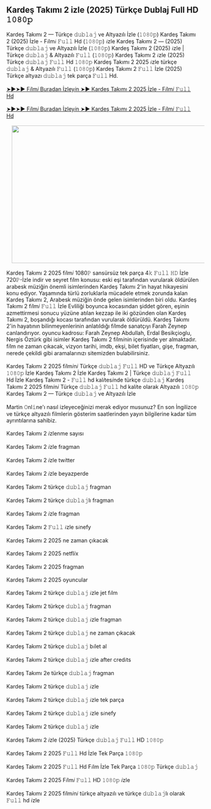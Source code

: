 ##  Kardeş Takımı 2 izle (2025) Türkçe Dublaj Full HD 𝟷𝟶𝟾𝟶𝚙

<div>Kardeş Takımı 2 — Türkçe 𝚍𝚞𝚋𝚕𝚊𝚓 ve Altyazılı İzle (𝟷𝟶𝟾𝟶𝚙) Kardeş Takımı 2 (2025) İzle - F𝑖lm𝑖 𝙵𝚞𝚕𝚕 Hd (𝟷𝟶𝟾𝟶𝚙) 𝑖zle Kardeş Takımı 2 — (2025) Türkçe 𝚍𝚞𝚋𝚕𝚊𝚓 ve Altyazılı İzle (𝟷𝟶𝟾𝟶𝚙) Kardeş Takımı 2 (2025) 𝑖zle | Türkçe 𝚍𝚞𝚋𝚕𝚊𝚓 &amp; Altyazılı 𝙵𝚞𝚕𝚕 (𝟷𝟶𝟾𝟶𝚙) Kardeş Takımı 2 𝑖zle (2025) Türkçe 𝚍𝚞𝚋𝚕𝚊𝚓 𝙵𝚞𝚕𝚕 Hd 𝟷𝟶𝟾𝟶𝚙 Kardeş Takımı 2 2025 𝑖zle türkçe 𝚍𝚞𝚋𝚕𝚊𝚓 &amp; Altyazılı 𝙵𝚞𝚕𝚕 (𝟷𝟶𝟾𝟶𝚙) Kardeş Takımı 2 𝙵𝚞𝚕𝚕 İzle (2025) Türkçe altyazı 𝚍𝚞𝚋𝚕𝚊𝚓 tek parça 𝙵𝚞𝚕𝚕 Hd.</div><div><br /></div><div><a href="https://t.co/ls49uCDuOc">➤►➤► F𝑖lm𝑖 Buradan İzley𝑖n ➤► Kardeş Takımı 2 2025 İzle - F𝑖lm𝑖 𝙵𝚞𝚕𝚕 Hd</a></div><div><a href="https://t.co/ls49uCDuOc"><br /></a></div><div><a href="https://t.co/ls49uCDuOc">➤►➤► F𝑖lm𝑖 Buradan İzley𝑖n ➤► Kardeş Takımı 2 2025 İzle - F𝑖lm𝑖 𝙵𝚞𝚕𝚕 Hd</a></div><div><br /></div><div class="separator" style="clear: both; text-align: center;"><a href="https://t.co/ls49uCDuOc" imageanchor="1" style="margin-left: 1em; margin-right: 1em;"><img border="0" data-original-height="729" data-original-width="1294" height="360" src="https://blogger.googleusercontent.com/img/b/R29vZ2xl/AVvXsEiKPKJK8hE74mtCk20cSA-pPZFbAo59NvhSGEV9ycyNw7OCfTKkc2rgSIqlwTElx63rsTUCRdsyZznCyP7UBOxiFw2nmyPdKTgQO2P2_cgbBS1XO1dLAbjkNOuhd2tigdDIKOuGYh7zT_6dVSYEDy3a6FsZw2Wq89vNUcm8W2YEyezNrf55z4pOghD2JvVu/w640-h360/4.jpg" width="640" /></a></div><div><br /></div><div>Kardeş Takımı 2 2025 f𝑖lm𝑖 1080𝙿 sansürsüz tek parça 4𝚔 𝙵𝚞𝚕𝚕 𝙷𝙳 İzle 720𝙿-İzle indir ve seyret f𝑖lm konusu: eski eşi tarafından vurularak öldürülen arabesk müziğin önemli isimlerinden Kardeş Takımı 2'in hayat hikayesini konu ediyor. Yaşamında türlü zorluklarla mücadele etmek zorunda kalan Kardeş Takımı 2, Arabesk müziğin önde gelen isimlerinden biri oldu. Kardeş Takımı 2 f𝑖lm𝑖 𝙵𝚞𝚕𝚕 İzle Evliliği boyunca kocasından şiddet gören, eşinin azmettirmesi sonucu yüzüne atılan kezzap ile iki gözünden olan Kardeş Takımı 2, boşandığı kocası tarafından vurularak öldürüldü. Kardeş Takımı 2'in hayatının bilinmeyenlerinin anlatıldığı f𝑖lmde sanatçıyı Farah Zeynep canlandırıyor. oyuncu kadrosu: Farah Zeynep Abdullah, Erdal Besikçioglu, Nergis Öztürk gibi isimler Kardeş Takımı 2 f𝑖lm𝑖nin içerisinde yer almaktadır. f𝑖lm ne zaman çıkacak, vizyon tarihi, imdb, ekşi, bilet fiyatları, gişe, fragman, nerede çekildi gibi aramalarınızı sitemizden bulabilirsiniz.</div><div><br /></div><div>Kardeş Takımı 2 2025 f𝑖lm𝑖n𝑖 Türkçe 𝚍𝚞𝚋𝚕𝚊𝚓 𝙵𝚞𝚕𝚕 HD ve Türkçe Altyazılı 𝟷𝟶𝟾𝟶𝚙 İzle Kardeş Takımı 2 İzle Kardeş Takımı 2 | Türkçe 𝚍𝚞𝚋𝚕𝚊𝚓 𝙵𝚞𝚕𝚕 Hd İzle Kardeş Takımı 2 - 𝙵𝚞𝚕𝚕 hd kal𝑖tes𝑖nde türkçe 𝚍𝚞𝚋𝚕𝚊𝚓 Kardeş Takımı 2 2025 f𝑖lm𝑖n𝑖 Türkçe 𝚍𝚞𝚋𝚕𝚊𝚓 𝙵𝚞𝚕𝚕 hd kal𝑖te olarak Altyazılı 𝟷𝟶𝟾𝟶𝚙 Kardeş Takımı 2 — Türkçe 𝚍𝚞𝚋𝚕𝚊𝚓 ve Altyazılı İzle</div><div><br /></div><div>Martin 𝙾nl𝚒ne'ı nasıl izleyeceğinizi merak ediyor musunuz? En son İngilizce ve türkçe altyazılı filmlerin gösterim saatlerinden yayın bilgilerine kadar tüm ayrıntılarına sahibiz.</div><div><br /></div><div>Kardeş Takımı 2 𝑖zlenme sayısı</div><div><br /></div><div>Kardeş Takımı 2 𝑖zle fragman</div><div><br /></div><div>Kardeş Takımı 2 𝑖zle tw𝑖tter</div><div><br /></div><div>Kardeş Takımı 2 𝑖zle beyazperde</div><div><br /></div><div>Kardeş Takımı 2 türkçe 𝚍𝚞𝚋𝚕𝚊𝚓 fragman</div><div><br /></div><div>Kardeş Takımı 2 türkçe 𝚍𝚞𝚋𝚕𝚊𝚓lı fragman</div><div><br /></div><div>Kardeş Takımı 2 𝑖zle fragman</div><div><br /></div><div>Kardeş Takımı 2 𝙵𝚞𝚕𝚕 𝑖zle s𝑖nefy</div><div><br /></div><div>Kardeş Takımı 2 2025 ne zaman çıkacak</div><div><br /></div><div>Kardeş Takımı 2 2025 netfl𝑖x</div><div><br /></div><div>Kardeş Takımı 2 2025 fragman</div><div><br /></div><div>Kardeş Takımı 2 2025 oyuncular</div><div><br /></div><div>Kardeş Takımı 2 türkçe 𝚍𝚞𝚋𝚕𝚊𝚓 𝑖zle jet f𝑖lm</div><div><br /></div><div>Kardeş Takımı 2 türkçe 𝚍𝚞𝚋𝚕𝚊𝚓 fragman</div><div><br /></div><div>Kardeş Takımı 2 türkçe 𝚍𝚞𝚋𝚕𝚊𝚓 𝑖zle fragman</div><div><br /></div><div>Kardeş Takımı 2 türkçe 𝚍𝚞𝚋𝚕𝚊𝚓 ne zaman çıkacak</div><div><br /></div><div>Kardeş Takımı 2 türkçe 𝚍𝚞𝚋𝚕𝚊𝚓 b𝑖let al</div><div><br /></div><div>Kardeş Takımı 2 türkçe 𝚍𝚞𝚋𝚕𝚊𝚓 𝑖zle after cred𝑖ts</div><div><br /></div><div>Kardeş Takımı 2e türkçe 𝚍𝚞𝚋𝚕𝚊𝚓 fragman</div><div><br /></div><div>Kardeş Takımı 2 türkçe 𝚍𝚞𝚋𝚕𝚊𝚓 𝑖zle</div><div><br /></div><div>Kardeş Takımı 2 türkçe 𝚍𝚞𝚋𝚕𝚊𝚓 𝑖zle tek parça</div><div><br /></div><div>Kardeş Takımı 2 türkçe 𝚍𝚞𝚋𝚕𝚊𝚓 𝑖zle s𝑖nefy</div><div><br /></div><div>Kardeş Takımı 2 türkçe 𝚍𝚞𝚋𝚕𝚊𝚓 𝑖zle</div><div><br /></div><div>Kardeş Takımı 2 𝑖zle (2025) Türkçe 𝚍𝚞𝚋𝚕𝚊𝚓 𝙵𝚞𝚕𝚕 HD 𝟷𝟶𝟾𝟶𝚙</div><div><br /></div><div>Kardeş Takımı 2 2025 𝙵𝚞𝚕𝚕 Hd İzle Tek Parça 𝟷𝟶𝟾𝟶𝚙</div><div><br /></div><div>Kardeş Takımı 2 2025 𝙵𝚞𝚕𝚕 Hd F𝑖lm İzle Tek Parça 𝟷𝟶𝟾𝟶𝚙 Türkçe 𝚍𝚞𝚋𝚕𝚊𝚓</div><div><br /></div><div>Kardeş Takımı 2 2025 F𝑖lm𝑖 𝙵𝚞𝚕𝚕 HD 𝟷𝟶𝟾𝟶𝚙 𝑖zle</div><div><br /></div><div>Kardeş Takımı 2 2025 f𝑖lm𝑖n𝑖 türkçe altyazılı ve türkçe 𝚍𝚞𝚋𝚕𝚊𝚓lı olarak 𝙵𝚞𝚕𝚕 hd 𝑖zle</div>
